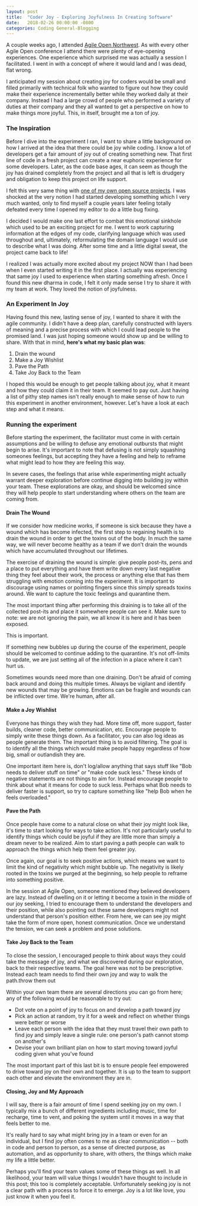 ```yaml
---
layout: post
title:  "Coder Joy - Exploring Joyfulness In Creating Software"
date:   2018-02-26 00:00:00 -0800
categories: Coding General-Blogging
---
```

A couple weeks ago, I attended <a href="http://www.chrisstead.com/archives/1/hello-world/">Agile Open Northwest</a>. As with every other Agile Open conference I attend there were plenty of eye-opening experiences. One experience which surprised me was actually a session I facilitated. I went in with a concept of where it would land and I was dead, flat wrong.

I anticipated my session about creating joy for coders would be small and filled primarily with technical folk who wanted to figure out how they could make their experience incrementally better while they worked daily at their company. Instead I had a large crowd of people who performed a variety of duties at their company and they all wanted to get a perspective on how to make things more joyful. This, in itself, brought me a ton of joy.
<h3>The Inspiration</h3>
Before I dive into the experiment I ran, I want to share a little background on how I arrived at the idea that there could be joy while coding. I know a lot of developers get a fair amount of joy out of creating something new. That first line of code in a fresh project can create a near euphoric experience for some developers. Later, as the code base ages, it can seem as though the joy has drained completely from the project and all that is left is drudgery and obligation to keep this project on life support.

I felt this very same thing with <a href="https://github.com/cmstead/js-refactor" target="_blank" rel="noopener">one of my own open source projects</a>. I was shocked at the very notion I had started developing something which I very much wanted, only to find myself a couple years later feeling totally defeated every time I opened my editor to do a little bug fixing.

I decided I would make one last effort to combat this emotional sinkhole which used to be an exciting project for me. I went to work capturing information at the edges of my code, clarifying language which was used throughout and, ultimately, reformulating the domain language I would use to describe what I was doing. After some time and a little digital sweat, the project came back to life!

I realized I was actually more excited about my project NOW than I had been when I even started writing it in the first place. I actually was experiencing that same joy I used to experience when starting something afresh. Once I found this new dharma in code, I felt it only made sense I try to share it with my team at work. They loved the notion of joyfulness.
<h3>An Experiment In Joy</h3>
Having found this new, lasting sense of joy, I wanted to share it with the agile community. I didn't have a deep plan, carefully constructed with layers of meaning and a precise process with which I could lead people to the promised land. I was just hoping someone would show up and be willing to share. With that in mind, <strong>here's what my basic plan was</strong>:
<ol>
 	<li>Drain the wound</li>
 	<li>Make a Joy Wishlist</li>
 	<li>Pave the Path</li>
 	<li>Take Joy Back to the Team</li>
</ol>
I hoped this would be enough to get people talking about joy, what it meant and how they could claim it in their team. It seemed to pay out. Just having a list of pithy step names isn't really enough to make sense of how to run this experiment in another environment, however. Let's have a look at each step and what it means.
<h3>Running the experiment</h3>
Before starting the experiment, the facilitator must come in with certain assumptions and be willing to defuse any emotional outbursts that might begin to arise. It's important to note that defusing is not simply squashing someones feelings, but accepting they have a feeling and help to reframe what might lead to how they are feeling this way.

In severe cases, the feelings that arise while experimenting might actually warrant deeper exploration before continue digging into building joy within your team. These explorations are okay, and should be welcomed since they will help people to start understanding where others on the team are coming from.
<h4>Drain The Wound</h4>
If we consider how medicine works, if someone is sick because they have a wound which has become infected, the first step to regaining health is to drain the wound in order to get the toxins out of the body. In much the same way, we will never become healthy as a team if we don't drain the wounds which have accumulated throughout our lifetimes.

The exercise of draining the wound is simple: give people post-its, pens and a place to put everything and have them write down every last negative thing they feel about their work, the process or anything else that has them struggling with emotion coming into the experiment. It is important to discourage using names or pointing fingers since this simply spreads toxins around. We want to capture the toxic feelings and quarantine them.

The most important thing after performing this draining is to take all of the collected post-its and place it somewhere people can see it. Make sure to note: we are not ignoring the pain, we all know it is here and it has been exposed.

This is important.

If something new bubbles up during the course of the experiment, people should be welcomed to continue adding to the quarantine. It's not off-limits to update, we are just setting all of the infection in a place where it can't hurt us.

Sometimes wounds need more than one draining. Don't be afraid of coming back around and doing this multiple times. Always be vigilant and identify new wounds that may be growing. Emotions can be fragile and wounds can be inflicted over time. We're human, after all.
<h4>Make a Joy Wishlist</h4>
Everyone has things they wish they had. More time off, more support, faster builds, cleaner code, better communication, etc. Encourage people to simply write these things down. As a facilitator, you can also log ideas as people generate them. The important thing is to avoid filtering. The goal is to identify all the things which would make people happy regardless of how big, small or outlandish they are.

One important item here is, don't log/allow anything that says stuff like "Bob needs to deliver stuff on time" or "make code suck less." These kinds of negative statements are not things to aim for. Instead encourage people to think about what it means for code to suck less. Perhaps what Bob needs to deliver faster is support, so try to capture something like "help Bob when he feels overloaded."
<h4>Pave the Path</h4>
Once people have come to a natural close on what their joy might look like, it's time to start looking for ways to take action. It's not particularly useful to identify things which could be joyful if they are little more than simply a dream never to be realized. Aim to start paving a path people can walk to approach the things which help them feel greater joy.

Once again, our goal is to seek positive actions, which means we want to limit the kind of negativity which might bubble up. The negativity is likely rooted in the toxins we purged at the beginning, so help people to reframe into something positive.

In the session at Agile Open, someone mentioned they believed developers are lazy. Instead of dwelling on it or letting it become a toxin in the middle of our joy seeking, I tried to encourage them to understand the developers and their position, while also pointing out these same developers might not understand that person's position either. From here, we can see joy might take the form of more open, honest communication. Once we understand the tension, we can seek a problem and pose solutions.
<h4>Take Joy Back to the Team</h4>
To close the session, I encouraged people to think about ways they could take the message of joy, and what we discovered during our exploration, back to their respective teams. The goal here was not to be prescriptive. Instead each team needs to find their own joy and way to walk the path.throw them out

Within your own team there are several directions you can go from here; any of the following would be reasonable to try out:
<ul>
 	<li>Dot vote on a point of joy to focus on and develop a path toward joy</li>
 	<li>Pick an action at random, try it for a week and reflect on whether things were better or worse</li>
 	<li>Leave each person with the idea that they must travel their own path to find joy and simply leave a single rule: one person's path cannot stomp on another's</li>
 	<li>Devise your own brilliant plan on how to start moving toward joyful coding given what you've found</li>
</ul>
The most important part of this last bit is to ensure people feel empowered to drive toward joy on their own and together. It is up to the team to support each other and elevate the environment they are in.
<h4>Closing, Joy and My Approach</h4>
I will say, there is a fair amount of time I spend seeking joy on my own. I typically mix a bunch of different ingredients including music, time for recharge, time to vent, and poking the system until it moves in a way that feels better to me.

It's really hard to say what might bring joy in a team or even for an individual, but I find joy often comes to me as clear communication -- both in code and person to person, as a sense of directed purpose, as automation, and as opportunity to share, with others, the things which make my life a little better.

Perhaps you'll find your team values some of these things as well. In all likelihood, your team will value things I wouldn't have thought to include in this post; this too is completely acceptable. Unfortunately seeking joy is not a clear path with a process to force it to emerge. Joy is a lot like love, you just know it when you feel it.